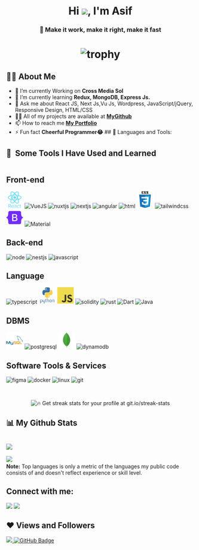 <!-- @format -->

<h1 align="center">
	Hi
	<img
		src="https://raw.githubusercontent.com/MartinHeinz/MartinHeinz/master/wave.gif"
		width="30px"
	/>, I'm Asif
</h1>
<h3 align="center">
	🌱 Make it work, make it right, make it fast
</h3>

<h1 align = "center">

![trophy](https://github-profile-trophy.vercel.app/?username=asifakram74&theme=onedark)


</h1>

## 🙋‍♂️ About Me 
- 🔭 I’m currently Working on **Cross Media Sol** 
- 🌱 I’m currently learning **Redux, MongoDB, Express Js.** 
- 💬 Ask me about React JS, Next Js,Vu Js, Wordpress, JavaScript/jQuery, Responsive Design, HTML/CSS 
- 👨‍💻 All of my projects are available at **[MyGithub](https://github.com/asifakram74?tab=repositories)** 
- 📫 How to reach me **[My Portfolio](https://asifakram.codes/)** 
- ⚡ Fun fact **Cheerful Programmer😂** ## 🚀 Languages and Tools:


<h2> 🚀 &nbsp;Some Tools I Have Used and Learned</h2>
<div style="width: 100%; display: flex; justify-content: space-between; flex-wrap: wrap">
  <div>
    <h2>Front-end</h2>
    <div>
      <img src="https://raw.githubusercontent.com/devicons/devicon/master/icons/react/react-original-wordmark.svg" alt="react" width="45" height="45" />
      <img src="https://cdn.jsdelivr.net/gh/devicons/devicon/icons/vuejs/vuejs-original-wordmark.svg" alt="VueJS" width="45" height="45"/>
      <img src="https://ui-lib.com/blog/wp-content/uploads/2022/05/nuxtjs-vs-nextjs-comparision.png" alt="nuxtjs" width="70" height="45" />
      <img src="https://miro.medium.com/max/700/1*iXsCHAHPN7xFAWuuWjE6-Q.png" alt="nextjs" width="45" height="45" />
      <img src="https://upload.wikimedia.org/wikipedia/commons/c/cf/Angular_full_color_logo.svg" alt="angular" width="45" height="45" />
      <img src="https://cdn.jsdelivr.net/gh/devicons/devicon/icons/html5/html5-original.svg" alt="html" width="45" height="45"/>
      <img src="https://raw.githubusercontent.com/devicons/devicon/master/icons/css3/css3-original-wordmark.svg" alt="css3" width="45" height="45" />
      <img src="https://upload.wikimedia.org/wikipedia/commons/9/95/Tailwind_CSS_logo.svg" alt="tailwindcss" width="135" height="45" />
      <img src="https://raw.githubusercontent.com/devicons/devicon/master/icons/bootstrap/bootstrap-plain.svg" alt="bootstrap" width="45" height="45" />
      <img src="https://seeklogo.com/images/M/material-ui-logo-5BDCB9BA8F-seeklogo.com.png" alt="Material" width="45" height="45" />
     </div>
  </div>
  <div>
    <h2>Back-end</h2>
    <div>
       <img src="https://upload.wikimedia.org/wikipedia/commons/d/d9/Node.js_logo.svg" alt="node" width="45" height="45" />
      <img src="https://cdn.icon-icons.com/icons2/2699/PNG/512/nestjs_logo_icon_169927.png" alt="nestjs" width="70" height="45"/>
      <img src="https://www.opengis.ch/wp-content/uploads/2020/04/django-python-logo-e1588009010920.png" alt="javascript" width="45" height="45" />
    </div>
  </div>
  <div>
    <h2>Language</h2>
    <div>
      <img src="https://upload.wikimedia.org/wikipedia/commons/4/4c/Typescript_logo_2020.svg" alt="typescript" width="45" height="45"/>
      <img src="https://raw.githubusercontent.com/devicons/devicon/master/icons/python/python-original-wordmark.svg" alt="python" width="45" height="45" />
       <img src="https://raw.githubusercontent.com/devicons/devicon/master/icons/javascript/javascript-original.svg" alt="javascript" width="45" height="45" />
      <img src="https://www.logosvgpng.com/wp-content/uploads/2018/10/solidity-logo-vector.png" alt="solidity" width="70" height="45"/>
      <img src="https://upload.wikimedia.org/wikipedia/commons/d/d5/Rust_programming_language_black_logo.svg" alt="rust" width="45" height="45"/>
      <img src="https://profilinator.rishav.dev/skills-assets/dartlang-icon.svg" alt="Dart" height="45" />
      <img src="https://profilinator.rishav.dev/skills-assets/java-original-wordmark.svg" alt="Java" height="45" />
    </div>
  </div>
  <div>
    <h2>DBMS</h2>
    <div>
      <img src="https://raw.githubusercontent.com/devicons/devicon/master/icons/mysql/mysql-original-wordmark.svg" alt="mysql" width="45" height="45" />
      <img src="https://www.computerhope.com/jargon/p/postgresql.jpg" alt="postgresql" width="45" height="45" />
      <img src="https://raw.githubusercontent.com/devicons/devicon/master/icons/mongodb/mongodb-original.svg" alt="mongodb" width="45" height="45" />
      <img src="https://user-images.githubusercontent.com/54184905/102911788-9709a000-448d-11eb-9161-bac188f78110.png" alt="dynamodb" width="80" height="45" />
    </div>
  </div>
  <div>
    <h2>Software Tools & Services</h2>
    <div>
      <img src="https://cdn.jsdelivr.net/gh/devicons/devicon/icons/figma/figma-original.svg" alt="figma" width="45" height="45"/>
      <img src="https://cdn.jsdelivr.net/gh/devicons/devicon/icons/docker/docker-original.svg" alt="docker" width="45" height="45"/>
      <img src="https://cdn.jsdelivr.net/gh/devicons/devicon/icons/linux/linux-original.svg" alt="linux" width="45" height="45"/>
      <img src="https://cdn.jsdelivr.net/gh/devicons/devicon/icons/git/git-original.svg" alt="git" width="45" height="45"/>
    </div>
  </div>
</div>
</p>

 

<br />

<p align="center">
	<img
		title="🔥 Get streak stats for your profile at git.io/streak-stats"
		src="https://github-readme-streak-stats.herokuapp.com/?user=asifakram74&theme=black-ice&hide_border=true&stroke=0000&background=060A0CD0"
	/>
</p>

## 📊 My Github Stats

<br />
<a href="https://github.com/asifakram74/github-readme-stats"
	><img
		src="https://github-readme-stats.vercel.app/api?username=asifakram74&show_icons=true&count_private=true&theme=react&hide_border=true&bg_color=0D1117"
/></a>

<a href="https://github.com/asifakram74/github-readme-stats"
	><img
		src="https://github-readme-stats.vercel.app/api/top-langs/?username=asifakram74&langs_count=8&count_private=true&layout=compact&theme=react&hide_border=true&bg_color=0D1117"
/></a>
<br />
<b>Note:</b> Top languages is only a metric of the languages my public code
consists of and doesn't reflect experience or skill level.
 
 ## Connect with me:
<p align="left">
	<a href="mailto:masifakram74@gmail.com"
		><img src="https://img.icons8.com/material-outlined/48/000000/email.png"
	/></a>
	<a href="https://www.linkedin.com/in/muhammad-asif-17863570"
		><img src="https://img.icons8.com/color/50/000000/linkedin.png"
	/></a>
	<!-- <a href = "https://www.instagram.com/ajinkya_03_03/"><img src="https://img.icons8.com/fluent/48/000000/instagram-new.png"/></a> -->
</p>

## ❤ Views and Followers
<a href="#">
    <img src="https://komarev.com/ghpvc/?username=asifakram74">
</a>
 
<a href="https://github.com/asifakram74?tab=followers">
	<img src="https://img.shields.io/github/followers/asifakram74?label=Followers&style=social"
		alt="GitHub Badge"
/></a>
